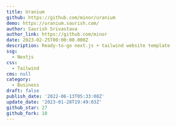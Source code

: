 ```yaml
---
title: Uranium
github: https://github.com/minor/uranium
demo: https://uranium.saurish.com/
author: Saurish Srivastava
author_link: https://github.com/minor
date: 2023-02-25T00:00:00.000Z
description: Ready-to-go next.js + tailwind website template
ssg:
  - Nextjs
css:
  - Tailwind
cms: null
category:
  - Business
draft: false
publish_date: '2022-06-13T05:33:08Z'
update_date: '2023-01-28T19:49:03Z'
github_star: 27
github_fork: 10
---
```

